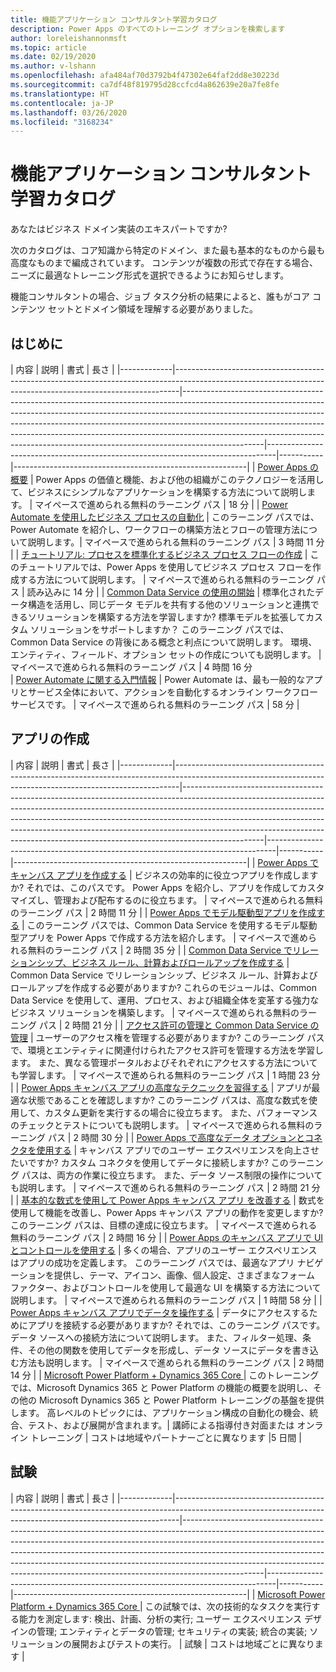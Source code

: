 ```yaml
---
title: 機能アプリケーション コンサルタント学習カタログ
description: Power Apps のすべてのトレーニング オプションを検索します
author: loreleishannonmsft
ms.topic: article
ms.date: 02/19/2020
ms.author: v-lshann
ms.openlocfilehash: afa484af70d3792b4f47302e64faf2dd8e30223d
ms.sourcegitcommit: ca7df48f819795d28ccfcd4a862639e20a7fe8fe
ms.translationtype: HT
ms.contentlocale: ja-JP
ms.lasthandoff: 03/26/2020
ms.locfileid: "3168234"
---
```

# <a name="functional-application-consultant-learning-catalog"></a>機能アプリケーション コンサルタント学習カタログ

あなたはビジネス ドメイン実装のエキスパートですか? 

次のカタログは、コア知識から特定のドメイン、また最も基本的なものから最も高度なものまで編成されています。 コンテンツが複数の形式で存在する場合、ニーズに最適なトレーニング形式を選択できるようにお知らせします。

機能コンサルタントの場合、ジョブ タスク分析の結果によると、誰もがコア コンテンツ セットとドメイン領域を理解する必要がありました。 

## <a name="get-started"></a>はじめに<a name="get-started"></a>
| 内容  | 説明  | 書式   | 長さ    | 
|-------------|-------------------------------------------------------------------------------------------------------------------------------------------------------------|--------------------------------------------------------------------------------------------------------------------------------------------------------------------------------------------------------------------------------------------------------------------------------------------------------------------------------------------------------------------------------------------------------------------------|--------------------------------------------------------------------------------|-----------|----------------------------------------------------------|
| [Power Apps の概要](https://docs.microsoft.com/learn/modules/introduction-power-apps/)                                              | Power Apps の価値と機能、および他の組織がこのテクノロジーを活用して、ビジネスにシンプルなアプリケーションを構築する方法について説明します。  | マイペースで進められる無料のラーニング パス | 18 分         | 
| [Power Automate を使用したビジネス プロセスの自動化](https://docs.microsoft.com/learn/paths/automate-process-power-automate/)                 | このラーニング パスでは、Power Automate を紹介し、ワークフローの構築方法とフローの管理方法について説明します。| マイペースで進められる無料のラーニング パス | 3 時間 11 分 | 
| [チュートリアル: プロセスを標準化するビジネス プロセス フローの作成](https://docs.microsoft.com/power-automate/create-business-process-flow) | このチュートリアルでは、Power Apps を使用してビジネス プロセス フローを作成する方法について説明します。  | マイペースで進められる無料のラーニング パス | 読み込みに 14 分 | 
| [Common Data Service の使用の開始](https://docs.microsoft.com/learn/paths/get-started-cds/)                                            | 標準化されたデータ構造を活用し、同じデータ モデルを共有する他のソリューションと連携できるソリューションを構築する方法を学習しますか? 標準モデルを拡張してカスタム ソリューションをサポートしますか？ このラーニング パスでは、Common Data Service の背後にある概念と利点について説明します。 環境、エンティティ、フィールド、オプション セットの作成についても説明します。 | マイペースで進められる無料のラーニング パス | 4 時間 16 分       
| [Power Automate に関する入門情報](https://docs.microsoft.com/learn/modules/get-started-flows/)                                              | Power Automate は、最も一般的なアプリとサービス全体において、アクションを自動化するオンライン ワークフロー サービスです。        | マイペースで進められる無料のラーニング パス | 58 分         | 
## <a name="app-creation"></a>アプリの作成<a name="app-creation"></a>
| 内容  | 説明  | 書式   | 長さ    | 
|-------------|-------------------------------------------------------------------------------------------------------------------------------------------------------------|--------------------------------------------------------------------------------------------------------------------------------------------------------------------------------------------------------------------------------------------------------------------------------------------------------------------------------------------------------------------------------------------------------------------------|--------------------------------------------------------------------------------|-----------|----------------------------------------------------------|
| [Power Apps でキャンバス アプリを作成する](https://docs.microsoft.com/learn/paths/create-powerapps/)                                                                              | ビジネスの効率的に役立つアプリを作成しますか? それでは、このパスです。 Power Apps を紹介し、アプリを作成してカスタマイズし、管理および配布するのに役立ちます。                                                                  | マイペースで進められる無料のラーニング パス | 2 時間 11 分 |
| [Power Apps でモデル駆動型アプリを作成する](https://docs.microsoft.com/learn/paths/create-app-models-business-processes/)                                            | このラーニング パスでは、Common Data Service を使用するモデル駆動型アプリを Power Apps で作成する方法を紹介します。                                                                                                                                                                 | マイペースで進められる無料のラーニング パス | 2 時間 35 分 |
| [Common Data Service でリレーションシップ、ビジネス ルール、計算およびロールアップを作成する](https://docs.microsoft.com/learn/paths/create-relationships-common-data-service/) | Common Data Service でリレーションシップ、ビジネス ルール、計算およびロールアップを作成する必要がありますか? これらのモジュールは、Common Data Service を使用して、運用、プロセス、および組織全体を変革する強力なビジネス ソリューションを構築します。 | マイペースで進められる無料のラーニング パス | 2 時間 21 分 |
| [アクセス許可の管理と Common Data Service の管理](https://docs.microsoft.com/learn/paths/manage-permissions-administration-common-data-service/)             | ユーザーのアクセス権を管理する必要がありますか? このラーニング パスで、環境とエンティティに関連付けられたアクセス許可を管理する方法を学習します。 また、異なる管理ポータルおよびそれぞれにアクセスする方法についても学習します。                                       | マイペースで進められる無料のラーニング パス | 1 時間 23 分 |
| [Power Apps キャンバス アプリの高度なテクニックを習得する](https://docs.microsoft.com/learn/paths/understand-advanced-topics/)                                                | アプリが最適な状態であることを確認しますか? このラーニング パスは、高度な数式を使用して、カスタム更新を実行するの場合に役立ちます。 また、パフォーマンスのチェックとテストについても説明します。                                                                             | マイペースで進められる無料のラーニング パス | 2 時間 30 分 |
| [Power Apps で高度なデータ オプションとコネクタを使用する](https://docs.microsoft.com/learn/paths/advanced-data-options-and-connectors/)                                     | キャンバス アプリでのユーザー エクスペリエンスを向上させたいですか? カスタム コネクタを使用してデータに接続しますか? このラーニング パスは、両方の作業に役立ちます。 また、データ ソース制限の操作についても説明します。                                             | マイペースで進められる無料のラーニング パス | 2 時間 21 分 |
| [基本的な数式を使用して Power Apps キャンバス アプリ を改善する](https://docs.microsoft.com/learn/paths/use-basic-formulas-powerapps-canvas-app/)                                | 数式を使用して機能を改善し、Power Apps キャンバス アプリの動作を変更しますか? このラーニング パスは、目標の達成に役立ちます。                                                                                                               | マイペースで進められる無料のラーニング パス | 2 時間 16 分 |
| [Power Apps のキャンバス アプリで UI とコントロールを使用する](https://docs.microsoft.com/learn/paths/ui-controls-canvas-app-powerapps/)                                          | 多くの場合、アプリのユーザー エクスペリエンスはアプリの成功を定義します。 このラーニング パスでは、最適なアプリ ナビゲーションを提供し、テーマ、アイコン、画像、個人設定、さまざまなフォーム ファクター、およびコントロールを使用して最適な UI を構築する方法について説明します。                             | マイペースで進められる無料のラーニング パス | 1 時間 58 分 |
| [Power Apps キャンバス アプリでデータを操作する](https://docs.microsoft.com/learn/paths/work-with-data-in-a-canvas-app/)                                                        | データにアクセスするためにアプリを接続する必要がありますか? それでは、このラーニング パスです。 データ ソースへの接続方法について説明します。 また、フィルター処理、条件、その他の関数を使用してデータを形成し、データ ソースにデータを書き込む方法も説明します。         | マイペースで進められる無料のラーニング パス | 2 時間 14 分 |
| [Microsoft Power Platform + Dynamics 365 Core ](https://docs.microsoft.com/learn/certifications/courses/mb-200t00) |  このトレーニングでは、Microsoft Dynamics 365 と Power Platform の機能の概要を説明し、その他の Microsoft Dynamics 365 と Power Platform トレーニングの基盤を提供します。 高レベルのトピックには、アプリケーション構成の自動化の機会、統合、テスト、および展開が含まれます。|    講師による指導付き対面または オンライン トレーニング | コストは地域やパートナーごとに異なります |5 日間 |

## <a name="exam"></a>試験<a name="exam"></a>
| 内容  | 説明  | 書式   | 長さ    | 
|-------------|-------------------------------------------------------------------------------------------------------------------------------------------------------------|--------------------------------------------------------------------------------------------------------------------------------------------------------------------------------------------------------------------------------------------------------------------------------------------------------------------------------------------------------------------------------------------------------------------------|--------------------------------------------------------------------------------|-----------|----------------------------------------------------------|
| [Microsoft Power Platform + Dynamics 365 Core ](https://docs.microsoft.com/learn/certifications/exams/mb-200?wt.mc_id=learningredirect_certs-web-wwl)|    この試験では、次の技術的なタスクを実行する能力を測定します: 検出、計画、分析の実行; ユーザー エクスペリエンス デザインの管理; エンティティとデータの管理; セキュリティの実装; 統合の実装; ソリューションの展開およびテストの実行。 |  試験 | コストは地域ごとに異なります |
